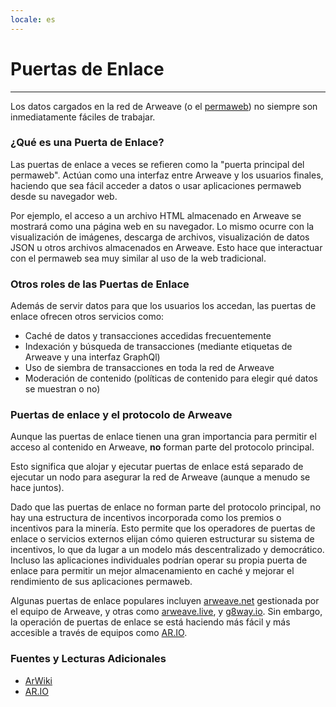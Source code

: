 ```yaml
---
locale: es
---
```


# Puertas de Enlace

---

Los datos cargados en la red de Arweave (o el [permaweb](https://cookbook.arweave.dev/concepts/permaweb.html)) no siempre son inmediatamente fáciles de trabajar.

### ¿Qué es una Puerta de Enlace?

Las puertas de enlace a veces se refieren como la "puerta principal del permaweb". Actúan como una interfaz entre Arweave y los usuarios finales, haciendo que sea fácil acceder a datos o usar aplicaciones permaweb desde su navegador web.

Por ejemplo, el acceso a un archivo HTML almacenado en Arweave se mostrará como una página web en su navegador. Lo mismo ocurre con la visualización de imágenes, descarga de archivos, visualización de datos JSON u otros archivos almacenados en Arweave. Esto hace que interactuar con el permaweb sea muy similar al uso de la web tradicional.

### Otros roles de las Puertas de Enlace

Además de servir datos para que los usuarios los accedan, las puertas de enlace ofrecen otros servicios como:

- Caché de datos y transacciones accedidas frecuentemente
- Indexación y búsqueda de transacciones (mediante etiquetas de Arweave y una interfaz GraphQl)
- Uso de siembra de transacciones en toda la red de Arweave
- Moderación de contenido (políticas de contenido para elegir qué datos se muestran o no)

### Puertas de enlace y el protocolo de Arweave

Aunque las puertas de enlace tienen una gran importancia para permitir el acceso al contenido en Arweave, **no** forman parte del protocolo principal.

Esto significa que alojar y ejecutar puertas de enlace está separado de ejecutar un nodo para asegurar la red de Arweave (aunque a menudo se hace juntos).

Dado que las puertas de enlace no forman parte del protocolo principal, no hay una estructura de incentivos incorporada como los premios o incentivos para la minería. Esto permite que los operadores de puertas de enlace o servicios externos elijan cómo quieren estructurar su sistema de incentivos, lo que da lugar a un modelo más descentralizado y democrático. Incluso las aplicaciones individuales podrían operar su propia puerta de enlace para permitir un mejor almacenamiento en caché y mejorar el rendimiento de sus aplicaciones permaweb.

Algunas puertas de enlace populares incluyen [arweave.net](https://arweave.net/) gestionada por el equipo de Arweave, y otras como [arweave.live](https://arweave.live/), y [g8way.io](https://g8way.io). Sin embargo, la operación de puertas de enlace se está haciendo más fácil y más accesible a través de equipos como [AR.IO](https://ar.io/).

### Fuentes y Lecturas Adicionales

- [ArWiki](https://arwiki.wiki/#/es/gateways)
- [AR.IO](https://ar.io/)
